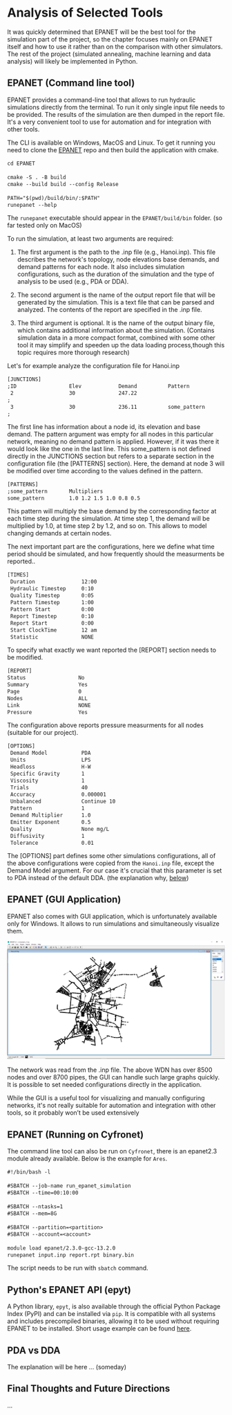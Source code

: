# Analysis of Selected Tools

It was quickly determined that EPANET will be the best tool for the simulation part of the project, so the chapter focuses mainly on EPANET itself and how to use it rather than on the comparison with other simulators. The rest of the project (simulated annealing, machine learning and data analysis) will likely be implemented in Python.

## EPANET (Command line tool)

EPANET provides a command-line tool that allows to run hydraulic simulations directly from the terminal. To run it only single input file needs to be provided. The results of the simulation are then dumped in the report file. It's a very convenient tool to use for automation and for integration with other tools.

The CLI is available on Windows, MacOS and Linux.
To get it running you need to clone the [EPANET](https://github.com/OpenWaterAnalytics/EPANET.git) repo and then build the application with cmake.

```
cd EPANET

cmake -S . -B build
cmake --build build --config Release

PATH="$(pwd)/build/bin/:$PATH"
runepanet --help
```

The `runepanet` executable should appear in the `EPANET/build/bin` folder. (so far tested only on MacOS)

To run the simulation, at least two arguments are required:

1. The first argument is the path to the .inp file (e.g., Hanoi.inp). This file describes the network's topology, node elevations base      demands, and demand patterns for each node. It also includes simulation configurations, such as the duration of the simulation and the type of analysis to be used (e.g., PDA or DDA).

2. The second argument is the name of the output report file that will be generated by the simulation. This is a text file that can be parsed and analyzed. The contents of the report are specified in the .inp file.

3. The third argument is optional. It is the name of the output binary file, which contains additional information about the simulation. (Contains simulation data in a more compact format, combined with some other tool it may simplify and speeden up the data loading process,though this topic requires more thorough research)

Let's for example analyze the configuration file for Hanoi.inp

```
[JUNCTIONS]
;ID              	Elev        	Demand      	Pattern         
 2               	30          	247.22      	                	;
 3               	30          	236.11      	some_pattern        ;
 ```
 The first line has information about a node id, its elevation and base demand.
 The pattern argument was empty for all nodes in this particular network, meaning no demand pattern is applied. However, if it was there it would look like the one in the last line. This some_pattern is not defined directly in the JUNCTIONS section but refers to a separate section in the configuration file (the [PATTERNS] section). Here, the demand at node 3 will be modified over time according to the values defined in the pattern.

 ```
[PATTERNS]
;some_pattern       Multipliers
some_pattern        1.0 1.2 1.5 1.0 0.8 0.5
 ```

This pattern will multiply the base demand by the corresponding factor at each time step during the simulation. At time step 1, the demand will be multiplied by 1.0, at time step 2 by 1.2, and so on. This allows to model changing demands at certain nodes.

The next important part are the configurations, here we define what time period should be simulated, and how frequently should the measurments be reported..

```
[TIMES]
 Duration           	12:00 
 Hydraulic Timestep 	0:10 
 Quality Timestep   	0:05 
 Pattern Timestep   	1:00 
 Pattern Start      	0:00 
 Report Timestep    	0:10 
 Report Start       	0:00 
 Start ClockTime    	12 am
 Statistic          	NONE
 ```


 To specify what exactly we want reported the [REPORT] section needs to be modified.
 ```
 [REPORT]
 Status             	No
 Summary            	Yes
 Page               	0
 Nodes                  ALL
 Link                   NONE
 Pressure               Yes
```
The configuration above reports pressure measurments for all nodes (suitable for our project).

```
[OPTIONS]
 Demand Model           PDA
 Units              	LPS
 Headloss           	H-W
 Specific Gravity   	1
 Viscosity          	1
 Trials             	40
 Accuracy           	0.000001
 Unbalanced         	Continue 10
 Pattern            	1
 Demand Multiplier  	1.0
 Emitter Exponent   	0.5
 Quality            	None mg/L
 Diffusivity        	1
 Tolerance          	0.01
 ```

The [OPTIONS] part defines some other simulations configurations, all of the above configurations were copied from the `Hanoi.inp` file, except the Demand Model argument. For our case it's crucial that this parameter is set to PDA instead of the default DDA. (the explanation why, [below](#pda-vs-dda))

## EPANET (GUI Application)


EPANET also comes with GUI application, which is unfortunately available only for Windows. It allows to run simulations and simultaneously visualize them.

<img src="images/epanet.png" alt="Example network" width="700" />

The network was read from the .inp file. The above WDN has over 8500 nodes and over 8700 pipes, the GUI can handle such large graphs quickly. It is possible to set needed configurations directly in the application.

While the GUI is a useful tool for visualizing and manually configuring networks, it's not really suitable for automation and integration with other tools, so it probably won’t be used extensively

## EPANET (Running on Cyfronet)

The command line tool can also be run on `Cyfronet`, there is an epanet2.3 module already available.
Below is the example for `Ares`.

```
#!/bin/bash -l

#SBATCH --job-name run_epanet_simulation
#SBATCH --time=00:10:00

#SBATCH --ntasks=1
#SBATCH --mem=8G

#SBATCH --partition=<partition>
#SBATCH --account=<account>

module load epanet/2.3.0-gcc-13.2.0
runepanet input.inp report.rpt binary.bin
```

The script needs to be run with `sbatch` command.



## Python's EPANET API (epyt)

A Python library, `epyt`, is also available through the official Python Package Index (PyPI) and can be installed via `pip`. It is compatible with all systems and includes precompiled binaries, allowing it to be used without requiring EPANET to be installed.
Short usage example can be found [here](../notebooks/epyt_demo.ipynb).


## PDA vs DDA

The explanation will be here ... (someday)


## Final Thoughts and Future Directions

...
